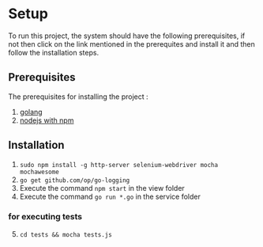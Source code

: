 # Setup

To run this project, the system should have the following prerequisites, if not then click on the link mentioned in the prerequites and install it and then follow the installation steps.

## Prerequisites

The prerequisites for installing the project :
1. [golang](https://golang.org/dl/ "Install GOLang")
2. [nodejs with npm](https://nodejs.org/en/download/ )


## Installation
1. `sudo npm install -g http-server selenium-webdriver mocha mochawesome`
2. `go get github.com/op/go-logging`
3.  Execute the command `npm start` in the view folder
4.  Execute the command `go run *.go` in the service folder
### for executing tests
5. `cd tests && mocha tests.js`

